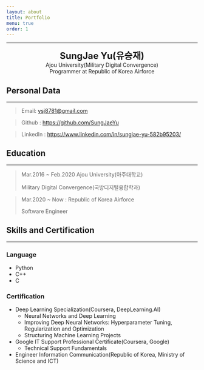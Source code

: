 ```yaml
---
layout: about
title: Portfolio
menu: true
order: 1
---
```


---

<center>
<span style=
"font-size:170%;
font-weight:bold">
SungJae Yu(유승재)
</span>
</center>

<center>Ajou University(Military Digital Convergence)</center>
<center>Programmer at Republic of Korea Airforce</center>

## Personal Data

---

> Email: ysj8781@gmail.com

> Github : <a href="https://github.com/SungJaeYu">https://github.com/SungJaeYu</a>

> LinkedIn : <a href="https://www.linkedin.com/in/sungjae-yu-582b95203/">https://www.linkedin.com/in/sungjae-yu-582b95203/</a>

## Education

---

> Mar.2016 ~ Feb.2020 Ajou University(아주대학교)
>
> Military Digital Convergence(국방디지털융합학과)

> Mar.2020 ~ Now : Republic of Korea Airforce
>
> Software Engineer

## Skills and Certification

---

### Language

- Python
- C++
- C

### Certification

- Deep Learning Specialization(Coursera, DeepLearning.AI)
  - Neural Networks and Deep Learning
  - Improving Deep Neural Networks: Hyperparameter Tuning, Regularization and Optimization
  - Structuring Machine Learning Projects
- Google IT Support Professional Certificate(Coursera, Google)
  - Technical Support Fundamentals
- Engineer Information Communication(Republic of Korea, Ministry of Science and ICT)
